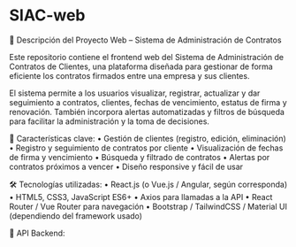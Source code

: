 # SIAC-web
📄 Descripción del Proyecto Web – Sistema de Administración de Contratos

Este repositorio contiene el frontend web del Sistema de Administración de Contratos de Clientes, una plataforma diseñada para gestionar de forma eficiente los contratos firmados entre una empresa y sus clientes.

El sistema permite a los usuarios visualizar, registrar, actualizar y dar seguimiento a contratos, clientes, fechas de vencimiento, estatus de firma y renovación. También incorpora alertas automatizadas y filtros de búsqueda para facilitar la administración y la toma de decisiones.

🧩 Características clave:
	•	Gestión de clientes (registro, edición, eliminación)
	•	Registro y seguimiento de contratos por cliente
	•	Visualización de fechas de firma y vencimiento
	•	Búsqueda y filtrado de contratos
	•	Alertas por contratos próximos a vencer
	•	Diseño responsive y fácil de usar

🛠️ Tecnologías utilizadas:
	•	React.js (o Vue.js / Angular, según corresponda)
	•	HTML5, CSS3, JavaScript ES6+
	•	Axios para llamadas a la API
	•	React Router / Vue Router para navegación
	•	Bootstrap / TailwindCSS / Material UI (dependiendo del framework usado)

🔗 API Backend:
